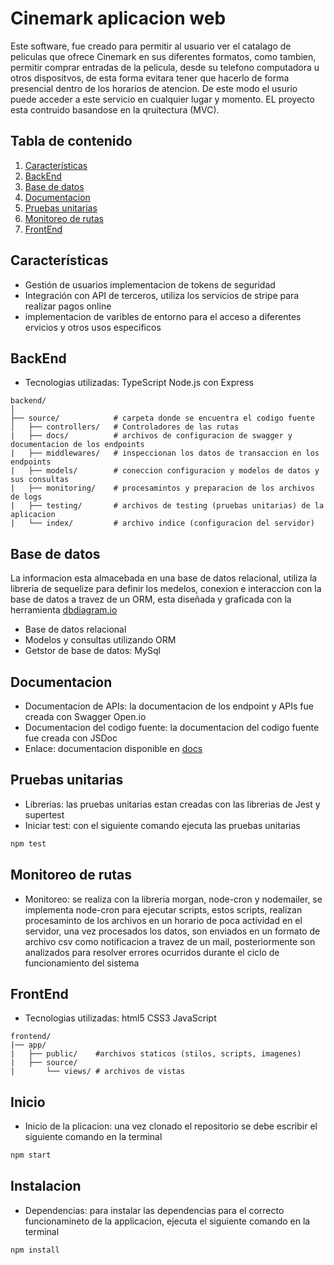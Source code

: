 # Cinemark aplicacion web
Este software, fue creado para permitir al usuario ver el catalago de peliculas que ofrece Cinemark en sus diferentes formatos, como tambien, permitir comprar entradas de la pelicula, desde su telefono computadora u otros dispositvos, de esta forma evitara tener que hacerlo de forma presencial dentro de los horarios de atencion.
De este modo el usurio puede acceder a este servicio en cualquier lugar y momento.
EL proyecto esta contruido basandose en la qruitectura (MVC).
## Tabla de contenido
1. [Características](#características)
3. [BackEnd](#backEnd)
4. [Base de datos](#base-de-datos)
5. [Documentacion](#documentacion)
6. [Pruebas unitarias](#pruebas-unitarias)
7. [Monitoreo de rutas](#monitoreo-de-rutas)
2. [FrontEnd](#frontEnd)
## Características
- Gestión de usuarios implementacion de tokens de seguridad
- Integración con API de terceros, utiliza los servicios de stripe para realizar pagos online
- implementacion de varibles de entorno para el acceso a diferentes ervicios y otros usos especificos
## BackEnd
- Tecnologias utilizadas: TypeScript Node.js con Express
```
backend/
│
├── source/            # carpeta donde se encuentra el codigo fuente
│   ├── controllers/   # Controladores de las rutas
|   ├── docs/          # archivos de configuracion de swagger y documentacion de los endpoints
|   ├── middlewares/   # inspeccionan los datos de transaccion en los endpoints
|   ├── models/        # coneccion configuracion y modelos de datos y sus consultas
|   ├── monitoring/    # procesamintos y preparacion de los archivos de logs
|   ├── testing/       # archivos de testing (pruebas unitarias) de la aplicacion
|   └── index/         # archivo indice (configuracion del servidor)
```
## Base de datos
La informacion esta almacebada en una base de datos relacional, utiliza la libreria de sequelize para definir los medelos, conexion e interaccion con la base de datos a travez de un ORM, esta diseñada y graficada con la herramienta [dbdiagram.io](https://dbdiagram.io/)
- Base de datos relacional
- Modelos y consultas utilizando ORM
- Getstor de base de datos: MySql
## Documentacion
- Documentacion de APIs: la documentacion de los endpoint y APIs fue creada con Swagger Open.io
- Documentacion del codigo fuente: la documentacion del codigo fuente fue creada con JSDoc
- Enlace: documentacion disponible en [docs](http://localhost:3001/cinemark/documentation)
## Pruebas unitarias
- Librerias: las pruebas unitarias estan creadas con las librerias de Jest y supertest
- Iniciar test: con el siguiente comando ejecuta las pruebas unitarias
```bash
npm test
```
## Monitoreo de rutas
- Monitoreo: se realiza con la libreria morgan, node-cron y nodemailer, se implementa node-cron para ejecutar scripts, estos scripts, realizan procesaminto de los archivos en un horario de poca actividad en el servidor, una vez procesados los datos, son enviados en un formato de archivo csv como notificacion a travez de un mail, posteriormente son analizados para resolver errores ocurridos durante el ciclo de funcionamiento del sistema
## FrontEnd
- Tecnologias utilizadas: html5 CSS3 JavaScript
```
frontend/
|── app/
|   ├── public/    #archivos staticos (stilos, scripts, imagenes)
|   ├── source/
|       └── views/ # archivos de vistas
```
## Inicio
- Inicio de la plicacion: una vez clonado el repositorio se debe escribir el siguiente comando en la terminal
```bash
npm start
```
## Instalacion
- Dependencias: para instalar las dependencias para el correcto funcionamineto de la applicacion, ejecuta el siguiente comando en la terminal
```bash
npm install
```
